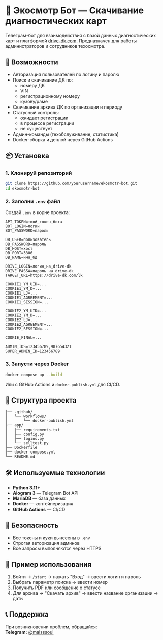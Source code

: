 # 🚗 Экосмотр Бот — Скачивание диагностических карт

Телеграм-бот для взаимодействия с базой данных диагностических карт и платформой [drive-dk.com](https://drive-dk.com). Предназначен для работы администраторов и сотрудников техосмотра.

## 🔧 Возможности

- Авторизация пользователей по логину и паролю
- Поиск и скачивание ДК по:
  - номеру ДК
  - VIN
  - регистрационному номеру
  - кузову/раме
- Скачивание архива ДК по организации и периоду
- Статусный контроль:
  - ожидает регистрации
  - в процессе регистрации
  - не существует
- Админ-команды (техобслуживание, статистика)
- Docker-сборка и деплой через GitHub Actions

## 📦 Установка

### 1. Клонируй репозиторий

```bash
git clone https://github.com/yourusername/ekosmotr-bot.git
cd ekosmotr-bot
```

### 2. Заполни `.env` файл

Создай `.env` в корне проекта:

```dotenv
API_TOKEN=твой_токен_бота
BOT_LOGIN=логин
BOT_PASSWORD=пароль

DB_USER=пользователь
DB_PASSWORD=пароль
DB_HOST=хост
DB_PORT=3306
DB_NAME=имя_бд

DRIVE_LOGIN=логин_на_drive-dk
DRIVE_PASSW=пароль_на_drive-dk
TARGET_URL=https://drive-dk.com/lk

COOKIE1_YM_UID=...
COOKIE1_YM_D=...
COOKIE1_LJ=...
COOKIE1_AGREEMENT=...
COOKIE1_SESSION=...

COOKIE2_YM_UID=...
COOKIE2_YM_D=...
COOKIE2_LJ=...
COOKIE2_AGREEMENT=...
COOKIE2_SESSION=...

COOKIE_FINAL=...

ADMIN_IDS=123456789,987654321
SUPER_ADMIN_ID=123456789
```

### 3. Запусти через Docker

```bash
docker compose up --build
```

Или с GitHub Actions и `docker-publish.yml` для CI/CD.

## 📁 Структура проекта

```
├── .github/
│   └── workflows/
│       └── docker-publish.yml
├── app/
│   ├── requirements.txt
│   ├── config.py
│   ├── logins.py
│   └── selltest.py
├── Dockerfile
├── docker-compose.yml
└── README.md
```

## 🛠️ Используемые технологии

- **Python 3.11+**
- **Aiogram 3** — Telegram Bot API
- **MariaDB** — база данных
- **Docker** — контейнеризация
- **GitHub Actions** — CI/CD

## 🔐 Безопасность

- Все токены и куки вынесены в `.env`
- Строгая авторизация админов
- Все запросы выполняются через HTTPS

## 🧪 Пример использования

1. Войти → `/start` → нажать "Вход" → ввести логин и пароль
2. Выбрать параметр поиска → ввести номер
3. Получить PDF или сообщение о статусе
4. Для архива → "Скачать архив" → ввести название организации → даты

## 📞 Поддержка

При возникновении проблем, обращайся:  
**Telegram:** [@malsssoul](https://t.me/malsssoul)